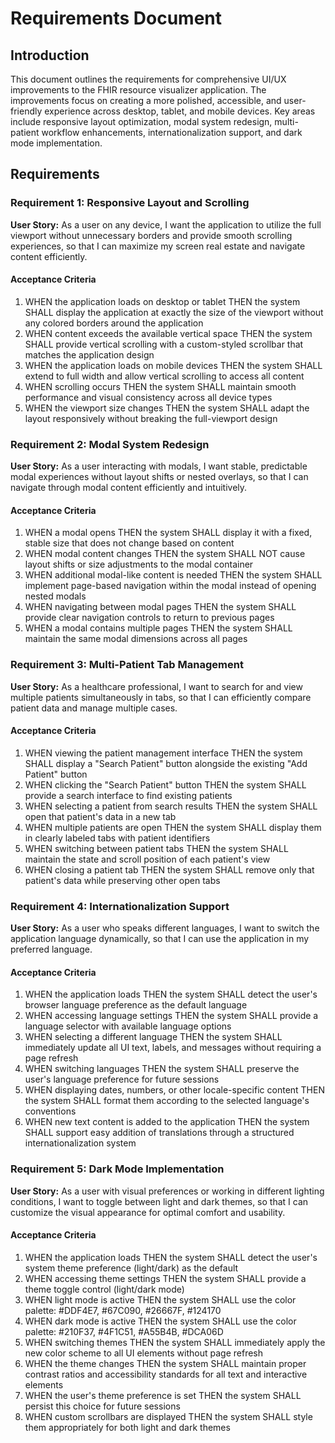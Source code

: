# Requirements Document

## Introduction

This document outlines the requirements for comprehensive UI/UX improvements to the FHIR resource visualizer application. The improvements focus on creating a more polished, accessible, and user-friendly experience across desktop, tablet, and mobile devices. Key areas include responsive layout optimization, modal system redesign, multi-patient workflow enhancements, internationalization support, and dark mode implementation.

## Requirements

### Requirement 1: Responsive Layout and Scrolling

**User Story:** As a user on any device, I want the application to utilize the full viewport without unnecessary borders and provide smooth scrolling experiences, so that I can maximize my screen real estate and navigate content efficiently.

#### Acceptance Criteria

1. WHEN the application loads on desktop or tablet THEN the system SHALL display the application at exactly the size of the viewport without any colored borders around the application
2. WHEN content exceeds the available vertical space THEN the system SHALL provide vertical scrolling with a custom-styled scrollbar that matches the application design
3. WHEN the application loads on mobile devices THEN the system SHALL extend to full width and allow vertical scrolling to access all content
4. WHEN scrolling occurs THEN the system SHALL maintain smooth performance and visual consistency across all device types
5. WHEN the viewport size changes THEN the system SHALL adapt the layout responsively without breaking the full-viewport design

### Requirement 2: Modal System Redesign

**User Story:** As a user interacting with modals, I want stable, predictable modal experiences without layout shifts or nested overlays, so that I can navigate through modal content efficiently and intuitively.

#### Acceptance Criteria

1. WHEN a modal opens THEN the system SHALL display it with a fixed, stable size that does not change based on content
2. WHEN modal content changes THEN the system SHALL NOT cause layout shifts or size adjustments to the modal container
3. WHEN additional modal-like content is needed THEN the system SHALL implement page-based navigation within the modal instead of opening nested modals
4. WHEN navigating between modal pages THEN the system SHALL provide clear navigation controls to return to previous pages
5. WHEN a modal contains multiple pages THEN the system SHALL maintain the same modal dimensions across all pages

### Requirement 3: Multi-Patient Tab Management

**User Story:** As a healthcare professional, I want to search for and view multiple patients simultaneously in tabs, so that I can efficiently compare patient data and manage multiple cases.

#### Acceptance Criteria

1. WHEN viewing the patient management interface THEN the system SHALL display a "Search Patient" button alongside the existing "Add Patient" button
2. WHEN clicking the "Search Patient" button THEN the system SHALL provide a search interface to find existing patients
3. WHEN selecting a patient from search results THEN the system SHALL open that patient's data in a new tab
4. WHEN multiple patients are open THEN the system SHALL display them in clearly labeled tabs with patient identifiers
5. WHEN switching between patient tabs THEN the system SHALL maintain the state and scroll position of each patient's view
6. WHEN closing a patient tab THEN the system SHALL remove only that patient's data while preserving other open tabs

### Requirement 4: Internationalization Support

**User Story:** As a user who speaks different languages, I want to switch the application language dynamically, so that I can use the application in my preferred language.

#### Acceptance Criteria

1. WHEN the application loads THEN the system SHALL detect the user's browser language preference as the default language
2. WHEN accessing language settings THEN the system SHALL provide a language selector with available language options
3. WHEN selecting a different language THEN the system SHALL immediately update all UI text, labels, and messages without requiring a page refresh
4. WHEN switching languages THEN the system SHALL preserve the user's language preference for future sessions
5. WHEN displaying dates, numbers, or other locale-specific content THEN the system SHALL format them according to the selected language's conventions
6. WHEN new text content is added to the application THEN the system SHALL support easy addition of translations through a structured internationalization system

### Requirement 5: Dark Mode Implementation

**User Story:** As a user with visual preferences or working in different lighting conditions, I want to toggle between light and dark themes, so that I can customize the visual appearance for optimal comfort and usability.

#### Acceptance Criteria

1. WHEN the application loads THEN the system SHALL detect the user's system theme preference (light/dark) as the default
2. WHEN accessing theme settings THEN the system SHALL provide a theme toggle control (light/dark mode)
3. WHEN light mode is active THEN the system SHALL use the color palette: #DDF4E7, #67C090, #26667F, #124170
4. WHEN dark mode is active THEN the system SHALL use the color palette: #210F37, #4F1C51, #A55B4B, #DCA06D
5. WHEN switching themes THEN the system SHALL immediately apply the new color scheme to all UI elements without page refresh
6. WHEN the theme changes THEN the system SHALL maintain proper contrast ratios and accessibility standards for all text and interactive elements
7. WHEN the user's theme preference is set THEN the system SHALL persist this choice for future sessions
8. WHEN custom scrollbars are displayed THEN the system SHALL style them appropriately for both light and dark themes